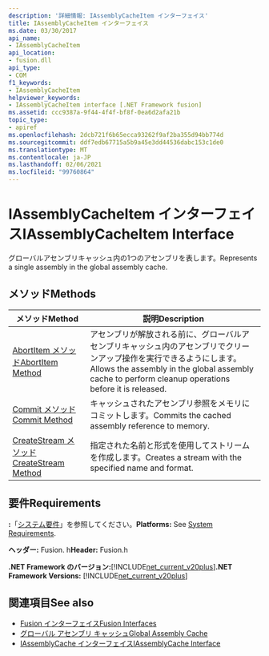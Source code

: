 ```yaml
---
description: '詳細情報: IAssemblyCacheItem インターフェイス'
title: IAssemblyCacheItem インターフェイス
ms.date: 03/30/2017
api_name:
- IAssemblyCacheItem
api_location:
- fusion.dll
api_type:
- COM
f1_keywords:
- IAssemblyCacheItem
helpviewer_keywords:
- IAssemblyCacheItem interface [.NET Framework fusion]
ms.assetid: ccc9387a-9f44-4f4f-bf8f-0ea6d2afa21b
topic_type:
- apiref
ms.openlocfilehash: 2dcb721f6b65ecca93262f9af2ba355d94bb774d
ms.sourcegitcommit: ddf7edb67715a5b9a45e3dd44536dabc153c1de0
ms.translationtype: MT
ms.contentlocale: ja-JP
ms.lasthandoff: 02/06/2021
ms.locfileid: "99760864"
---
```

# <a name="iassemblycacheitem-interface"></a><span data-ttu-id="1f668-103">IAssemblyCacheItem インターフェイス</span><span class="sxs-lookup"><span data-stu-id="1f668-103">IAssemblyCacheItem Interface</span></span>

<span data-ttu-id="1f668-104">グローバルアセンブリキャッシュ内の1つのアセンブリを表します。</span><span class="sxs-lookup"><span data-stu-id="1f668-104">Represents a single assembly in the global assembly cache.</span></span>  
  
## <a name="methods"></a><span data-ttu-id="1f668-105">メソッド</span><span class="sxs-lookup"><span data-stu-id="1f668-105">Methods</span></span>  
  
|<span data-ttu-id="1f668-106">メソッド</span><span class="sxs-lookup"><span data-stu-id="1f668-106">Method</span></span>|<span data-ttu-id="1f668-107">説明</span><span class="sxs-lookup"><span data-stu-id="1f668-107">Description</span></span>|  
|------------|-----------------|  
|[<span data-ttu-id="1f668-108">AbortItem メソッド</span><span class="sxs-lookup"><span data-stu-id="1f668-108">AbortItem Method</span></span>](iassemblycacheitem-abortitem-method.md)|<span data-ttu-id="1f668-109">アセンブリが解放される前に、グローバルアセンブリキャッシュ内のアセンブリでクリーンアップ操作を実行できるようにします。</span><span class="sxs-lookup"><span data-stu-id="1f668-109">Allows the assembly in the global assembly cache to perform cleanup operations before it is released.</span></span>|  
|[<span data-ttu-id="1f668-110">Commit メソッド</span><span class="sxs-lookup"><span data-stu-id="1f668-110">Commit Method</span></span>](iassemblycacheitem-commit-method.md)|<span data-ttu-id="1f668-111">キャッシュされたアセンブリ参照をメモリにコミットします。</span><span class="sxs-lookup"><span data-stu-id="1f668-111">Commits the cached assembly reference to memory.</span></span>|  
|[<span data-ttu-id="1f668-112">CreateStream メソッド</span><span class="sxs-lookup"><span data-stu-id="1f668-112">CreateStream Method</span></span>](iassemblycacheitem-createstream-method.md)|<span data-ttu-id="1f668-113">指定された名前と形式を使用してストリームを作成します。</span><span class="sxs-lookup"><span data-stu-id="1f668-113">Creates a stream with the specified name and format.</span></span>|  
  
## <a name="requirements"></a><span data-ttu-id="1f668-114">要件</span><span class="sxs-lookup"><span data-stu-id="1f668-114">Requirements</span></span>  

 <span data-ttu-id="1f668-115">**:**「[システム要件](../../get-started/system-requirements.md)」を参照してください。</span><span class="sxs-lookup"><span data-stu-id="1f668-115">**Platforms:** See [System Requirements](../../get-started/system-requirements.md).</span></span>  
  
 <span data-ttu-id="1f668-116">**ヘッダー:** Fusion. h</span><span class="sxs-lookup"><span data-stu-id="1f668-116">**Header:** Fusion.h</span></span>  
  
 <span data-ttu-id="1f668-117">**.NET Framework のバージョン:**[!INCLUDE[net_current_v20plus](../../../../includes/net-current-v20plus-md.md)]</span><span class="sxs-lookup"><span data-stu-id="1f668-117">**.NET Framework Versions:** [!INCLUDE[net_current_v20plus](../../../../includes/net-current-v20plus-md.md)]</span></span>  
  
## <a name="see-also"></a><span data-ttu-id="1f668-118">関連項目</span><span class="sxs-lookup"><span data-stu-id="1f668-118">See also</span></span>

- [<span data-ttu-id="1f668-119">Fusion インターフェイス</span><span class="sxs-lookup"><span data-stu-id="1f668-119">Fusion Interfaces</span></span>](fusion-interfaces.md)
- [<span data-ttu-id="1f668-120">グローバル アセンブリ キャッシュ</span><span class="sxs-lookup"><span data-stu-id="1f668-120">Global Assembly Cache</span></span>](../../app-domains/gac.md)
- [<span data-ttu-id="1f668-121">IAssemblyCache インターフェイス</span><span class="sxs-lookup"><span data-stu-id="1f668-121">IAssemblyCache Interface</span></span>](iassemblycache-interface.md)
